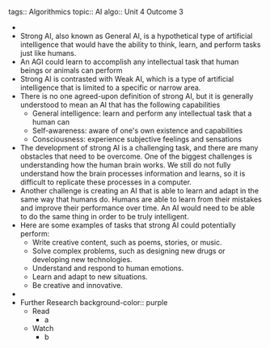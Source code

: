 tags:: Algorithmics
topic:: AI
algo:: Unit 4 Outcome 3

-
- Strong AI, also known as General AI, is a hypothetical type of artificial intelligence that would have the ability to think, learn, and perform tasks just like humans.
- An AGI could learn to accomplish any intellectual task that human beings or animals can perform
- Strong AI is contrasted with Weak AI, which is a type of artificial intelligence that is limited to a specific or narrow area.
- There is no one agreed-upon definition of strong AI, but it is generally understood to mean an AI that has the following capabilities
	- General intelligence: learn and perform any intellectual task that a human can
	- Self-awareness: aware of one's own existence and capabilities
	- Consciousness: experience subjective feelings and sensations
- The development of strong AI is a challenging task, and there are many obstacles that need to be overcome. One of the biggest challenges is understanding how the human brain works. We still do not fully understand how the brain processes information and learns, so it is difficult to replicate these processes in a computer.
- Another challenge is creating an AI that is able to learn and adapt in the same way that humans do. Humans are able to learn from their mistakes and improve their performance over time. An AI would need to be able to do the same thing in order to be truly intelligent.
- Here are some examples of tasks that strong AI could potentially perform:
	- Write creative content, such as poems, stories, or music.
	- Solve complex problems, such as designing new drugs or developing new technologies.
	- Understand and respond to human emotions.
	- Learn and adapt to new situations.
	- Be creative and innovative.
-
- Further Research
  background-color:: purple
	- Read
		- a
	- Watch
		- b